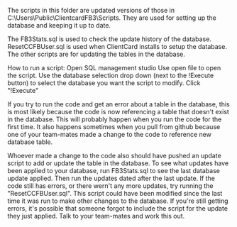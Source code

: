 The scripts in this folder are updated versions of those in C:\Users\Public\ClientcardFB3\Scripts.
They are used for setting up the database and keeping it up to date.

The FB3Stats.sql is used to check the update history of the database.
ResetCCFBUser.sql is used when ClientCard installs to setup the database.
The other scripts are for updating the tables in the database.

How to run a script:
Open SQL management studio
Use open file to open the script.
Use the database selection drop down (next to the !Execute button) to select the database you want the script to modify.
Click "!Execute"

If you try to run the code and get an error about a table in the database, this is most likely because the code is now referencing a table that doesn't exist in the database. This will probably happen when you run the code for the first time. It also happens sometimes when you pull from github because one of your team-mates made a change to the code to reference new database table.

Whoever made a change to the code also should have pushed an update script to add or update the table in the database.
To see what updates have been applied to your database, run FB3Stats.sql to see the last database update applied.
Then run the updates dated after the last update.
If the code still has errors, or there wern't any more updates, try running the "ResetCCFBUser.sql". This script could have been modified since the last time it was run to make other changes to the database.
If you're still getting errors, it's possible that someone forgot to include the script for the update they just applied. Talk to your team-mates and work this out.
